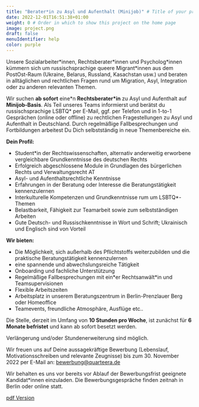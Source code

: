 ```yaml
---
title: "Berater*in zu Asyl und Aufenthalt (Minijob)" # Title of your project
date: 2022-12-01T16:51:38+01:00
weight: 0 # Order in which to show this project on the home page
image: project.png
draft: false
menuIdentifier: help
color: purple
---
```


Unsere Sozialarbeiter\*innen, Rechtsberater\*innen und Psycholog\*innen kümmern sich um
russischsprachige queere Migrant\*innen aus dem PostOst-Raum (Ukraine, Belarus, Russland,
Kasachstan usw.) und beraten in alltäglichen und rechtlichen Fragen rund um Migration, Asyl,
Integration oder zu anderen relevanten Themen.

Wir suchen **ab sofort** eine\*n **Rechtsberater\*in** zu Asyl und Aufenthalt auf **Minijob-Basis**.
Als Teil unseres Teams informierst und berätst du russischsprachige LSBTQ\* per E-Mail, ggf. per
Telefon und in 1-to-1 Gesprächen (online oder offline) zu rechtlichen Fragestellungen zu Asyl und
Aufenthalt in Deutschland. Durch regelmäßige Fallbesprechungen und Fortbildungen arbeitest
Du Dich selbstständig in neue Themenbereiche ein.

**Dein Profil:**

- Student*in der Rechtswissenschaften, alternativ anderweitig erworbene vergleichbare Grundkenntnisse des deutschen Rechts
- Erfolgreich abgeschlossene Module in Grundlagen des bürgerlichen Rechts und Verwaltungsrecht AT
- Asyl- und Aufenthaltsrechtliche Kenntnisse
- Erfahrungen in der Beratung oder Interesse die Beratungstätigkeit kennenzulernen
- Interkulturelle Kompetenzen und Grundkenntnisse rum um LSBTQ*-Themen
- Belastbarkeit, Fähigkeit zur Teamarbeit sowie zum selbstständigen Arbeiten
- Gute Deutsch- und Russischkenntnisse in Wort und Schrift; Ukrainisch und Englisch sind von Vorteil


**Wir bieten:**

- Die Möglichkeit, sich außerhalb des Pflichtstoffs weiterzubilden und die praktische Beratungstätigkeit kennenzulernen
- eine spannende und abwechslungsreiche Tätigkeit
- Onboarding und fachliche Unterstützung
- Regelmäßige Fallbesprechungen mit ein*er Rechtsanwält\*in und Teamsupervisionen
- Flexible Arbeitszeiten
- Arbeitsplatz in unserem Beratungszentrum in Berlin-Prenzlauer Berg oder Homeoffice
- Teamevents, freundliche Atmosphäre, Ausflüge etc..


Die Stelle, derzeit im Umfang von **10 Stunden pro Woche**, ist zunächst für **6 Monate befristet** und kann ab sofort besetzt werden. 

Verlängerung und/oder Stundenerweiterung sind möglich. 

Wir freuen uns auf Deine aussagekräftige Bewerbung (Lebenslauf, Motivationsschreiben und relevante Zeugnisse) bis zum 30. November 2022 per E-Mail an: [bewerbung@quarteera.de](bewerbung@quarteera.de)

Wir behalten es uns vor bereits vor Ablauf der Bewerbungsfrist geeignete Kandidat*innen einzuladen. Die Bewerbungsgespräche finden zeitnah in Berlin oder online statt.

[pdf Version](https://quarteera.de/files/stelle/Berater_in%20zu%20Asyl%20und%20Aufenthalt%20(Minijob).pdf)